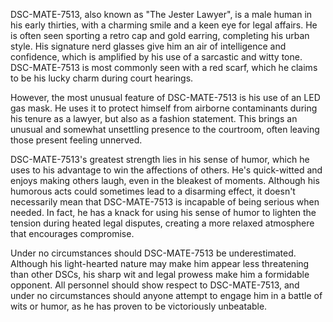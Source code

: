 DSC-MATE-7513, also known as "The Jester Lawyer", is a male human in his early thirties, with a charming smile and a keen eye for legal affairs. He is often seen sporting a retro cap and gold earring, completing his urban style. His signature nerd glasses give him an air of intelligence and confidence, which is amplified by his use of a sarcastic and witty tone. DSC-MATE-7513 is most commonly seen with a red scarf, which he claims to be his lucky charm during court hearings.

However, the most unusual feature of DSC-MATE-7513 is his use of an LED gas mask. He uses it to protect himself from airborne contaminants during his tenure as a lawyer, but also as a fashion statement. This brings an unusual and somewhat unsettling presence to the courtroom, often leaving those present feeling unnerved.

DSC-MATE-7513's greatest strength lies in his sense of humor, which he uses to his advantage to win the affections of others. He's quick-witted and enjoys making others laugh, even in the bleakest of moments. Although his humorous acts could sometimes lead to a disarming effect, it doesn't necessarily mean that DSC-MATE-7513 is incapable of being serious when needed. In fact, he has a knack for using his sense of humor to lighten the tension during heated legal disputes, creating a more relaxed atmosphere that encourages compromise.

Under no circumstances should DSC-MATE-7513 be underestimated. Although his light-hearted nature may make him appear less threatening than other DSCs, his sharp wit and legal prowess make him a formidable opponent. All personnel should show respect to DSC-MATE-7513, and under no circumstances should anyone attempt to engage him in a battle of wits or humor, as he has proven to be victoriously unbeatable.